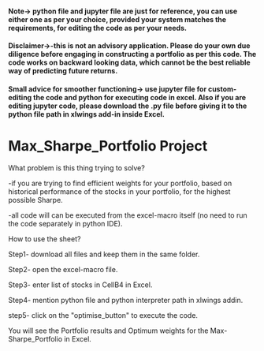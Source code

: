 #### Note-> python file and jupyter file are just for reference, you can use either one as per your choice, provided your system matches the requirements, for editing the code as per your needs.
#### Disclaimer->-this is not an advisory application. Please do your own due diligence before engaging in constructing a portfolio as per this code. The code works on backward looking data, which cannot be the best reliable way of predicting future returns.
#### Small advice for smoother functioning-> use jupyter file for custom-editing the code and python for executing code in excel. Also if you are editing jupyter code, please download the .py file before giving it to the python file path in xlwings add-in inside Excel.


# Max_Sharpe_Portfolio Project
What problem is this thing trying to solve?

-if you are trying to find efficient weights for your portfolio, based on historical performance of the stocks in your portfolio, for the highest possible Sharpe.

-all code will can be executed from the excel-macro itself (no need to run the code separately in python IDE).

How to use the sheet?

Step1- download all files and keep them in the same folder.

Step2- open the excel-macro file.

Step3- enter list of stocks in CellB4 in Excel.

Step4- mention python file and python interpreter path in xlwings addin.

step5- click on the "optimise_button" to execute the code.

You will see the Portfolio results and Optimum weights for the Max-Sharpe_Portfolio in Excel.
